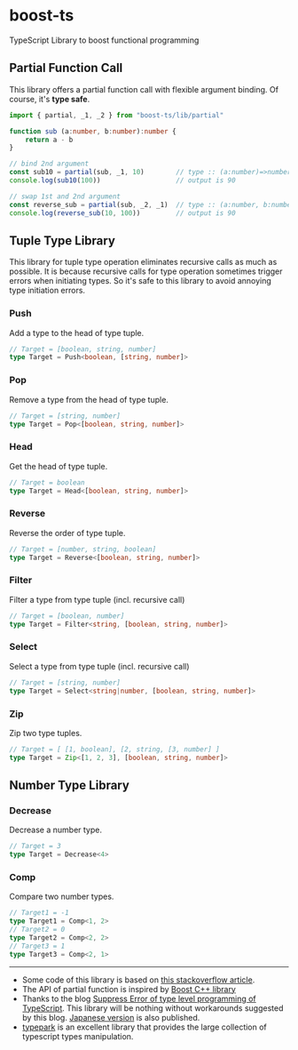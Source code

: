 # boost-ts
TypeScript Library to boost functional programming


## Partial Function Call

This library offers a partial function call with flexible argument binding. Of course, it's __type safe__.

```TypeScript
import { partial, _1, _2 } from "boost-ts/lib/partial"

function sub (a:number, b:number):number {
    return a - b
}

// bind 2nd argument
const sub10 = partial(sub, _1, 10)        // type :: (a:number)=>number
console.log(sub10(100))                   // output is 90

// swap 1st and 2nd argument
const reverse_sub = partial(sub, _2, _1)  // type :: (a:number, b:number)=>number
console.log(reverse_sub(10, 100))         // output is 90
```


## Tuple Type Library

This library for tuple type operation eliminates recursive calls as much as possible.
It is because recursive calls for type operation sometimes trigger errors when initiating types.
So it's safe to this library to avoid annoying type initiation errors.


### Push

Add a type to the head of type tuple.

```TypeScript
// Target = [boolean, string, number]
type Target = Push<boolean, [string, number]>
```

### Pop

Remove a type from the head of type tuple.

```TypeScript
// Target = [string, number]
type Target = Pop<[boolean, string, number]>
```

### Head

Get the head of type tuple.

```TypeScript
// Target = boolean
type Target = Head<[boolean, string, number]>
```

### Reverse

Reverse the order of type tuple.

```TypeScript
// Target = [number, string, boolean]
type Target = Reverse<[boolean, string, number]>
```

### Filter

Filter a type from type tuple (incl. recursive call)

```TypeScript
// Target = [boolean, number]
type Target = Filter<string, [boolean, string, number]>
```

### Select

Select a type from type tuple (incl. recursive call)

```TypeScript
// Target = [string, number]
type Target = Select<string|number, [boolean, string, number]>
```

### Zip

Zip two type tuples.

```TypeScript
// Target = [ [1, boolean], [2, string, [3, number] ]
type Target = Zip<[1, 2, 3], [boolean, string, number]>
```

## Number Type Library

### Decrease

Decrease a number type.

```TypeScript
// Target = 3
type Target = Decrease<4>
```


### Comp

Compare two number types.

```TypeScript
// Target1 = -1
type Target1 = Comp<1, 2>
// Target2 = 0
type Target2 = Comp<2, 2>
// Target3 = 1
type Target3 = Comp<2, 1>
```




------
- Some code of this library is based on [this stackoverflow article](https://stackoverflow.com/questions/54607400/typescript-remove-entries-from-tuple-type).
- The API of partial function is inspired by [Boost C++ library](https://www.boost.org/)
- Thanks to the blog [Suppress Error of type level programming of TypeScript](https://kgtkr.net/blog/2019/04/15/typescript-typelevelprogramming-error-suppression/en).
  This library will be nothing without workarounds suggested by this blog. [Japanese version](https://kgtkr.net/blog/2019/04/15/typescript-typelevelprogramming-error-suppression) is also published.
- [typepark](https://www.npmjs.com/package/typepark) is an excellent library that provides the large collection of typescript types manipulation.
